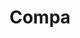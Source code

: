 ---
layout: startup_page
title: "Compa"
id: "trycompa.com"
permalink: "/compatrycompa.com04112025/"
website: "https://www.trycompa.com/"
funding_round: "Series A"
funding_amount: "$10M"
investors: "Storm Ventures, Penny Jar Capital, HR Tech Investments, NJP Ventures, Base10 Partners, Acadian Ventures"
about: "Compa provides real-time compensation market data based on offers from applicant tracking systems, offering a new approach to compensation market data. It helps companies make informed compensation decisions by analyzing offer data to detect market changes and adapt strategies. This allows for improved competitiveness and cost management."
markets: "Fintech, Human Resources, Software Development"
hq: "Newport Beach, California, United States"
founded_year: "2020"
linkedin: "https://www.linkedin.com/company/trycompa"
twitter: "https://twitter.com/trycompa"
instagram: ""
facebook: ""
crunchbase: "https://www.crunchbase.com/organization/compa-976a"
pitchbook: "https://pitchbook.com/profiles/company/468961-48"

# SEO Optimization
meta_title: "Compa - Series A Funding ($10M)"
meta_description: "Compa, Compa provides real-time compensation market data based on offers from applicant tracking systems, offering a new approach to compensation market data..."
meta_keywords: "Compa, Fintech, Human Resources, Software Development, Series A funding"
canonical_url: "https://pkprojectstartups.github.io/projectstartups.com/compatrycompa.com04112025/"
---